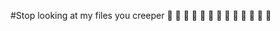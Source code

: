 #Stop looking at my files you creeper
:fu:
:fu:
:fu:
:fu:
:fu:
:fu:
:fu:
:fu:
:fu:
:fu:
:fu:
:fu:
:fu:
